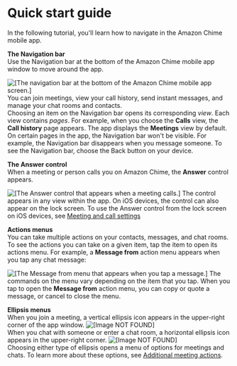 # Quick start guide<a name="mobile-app-nav"></a>

In the following tutorial, you'll learn how to navigate in the Amazon Chime mobile app\.

**The Navigation bar**  
Use the Navigation bar at the bottom of the Amazon Chime mobile app window to move around the app\.   

![\[The navigation bar at the bottom of the Amazon Chime mobile app screen.\]](http://docs.aws.amazon.com/chime/latest/ug/images/mobile-nav-bar.png)
You can join meetings, view your call history, send instant messages, and manage your chat rooms and contacts\.   
Choosing an item on the Navigation bar opens its corresponding *view*\. Each view contains *pages*\. For example, when you choose the **Calls** view, the **Call history** page appears\. The app displays the **Meetings** view by default\.  
On certain pages in the app, the Navigation bar won't be visible\. For example, the Navigation bar disappears when you message someone\. To see the Navigation bar, choose the Back button on your device\.

**The Answer control**  
When a meeting or person calls you on Amazon Chime, the **Answer** control appears\.  

![\[The Answer control that appears when a meeting calls.\]](http://docs.aws.amazon.com/chime/latest/ug/images/mobile-widget.png)
The control appears in any view within the app\. On iOS devices, the control can also appear on the lock screen\. To use the Answer control from the lock screen on iOS devices, see [Meeting and call settings](app-options.md#mobile-meetings-settings)

**Actions menus**  
You can take multiple actions on your contacts, messages, and chat rooms\. To see the actions you can take on a given item, tap the item to open its actions menu\. For example, a **Message from** action menu appears when you tap any chat message:  

![\[The Message from menu that appears when you tap a message.\]](http://docs.aws.amazon.com/chime/latest/ug/images/mobile-tap-menu.png)
The commands on the menu vary depending on the item that you tap\. When you tap to open the **Message from** action menu, you can copy or quote a message, or cancel to close the menu\.

**Ellipsis menus**  
When you join a meeting, a vertical ellipsis icon appears in the upper\-right corner of the app window\. ![\[Image NOT FOUND\]](http://docs.aws.amazon.com/chime/latest/ug/images/mobile-kebab-menu.png)   
When you chat with someone or enter a chat room, a horizontal ellipsis icon appears in the upper\-right corner\. ![\[Image NOT FOUND\]](http://docs.aws.amazon.com/chime/latest/ug/images/mobile-horiz-ellipse.jpg)   
Choosing either type of ellipsis opens a menu of options for meetings and chats\. To learn more about these options, see [Additional meeting actions](mobile-mtg-options.md)\.
